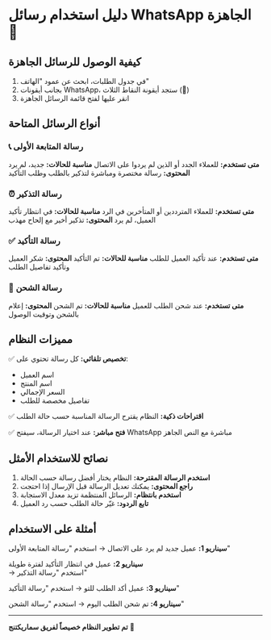 # دليل استخدام رسائل WhatsApp الجاهزة 💬

## كيفية الوصول للرسائل الجاهزة

1. في جدول الطلبات، ابحث عن عمود "الهاتف"
2. بجانب أيقونات WhatsApp، ستجد أيقونة النقاط الثلاث (💬)
3. انقر عليها لفتح قائمة الرسائل الجاهزة

## أنواع الرسائل المتاحة

### 📞 رسالة المتابعة الأولى
**متى تستخدم:** للعملاء الجدد أو الذين لم يردوا على الاتصال
**مناسبة للحالات:** جديد، لم يرد
**المحتوى:** رسالة مختصرة ومباشرة لتذكير بالطلب وطلب التأكيد

### ⏰ رسالة التذكير
**متى تستخدم:** للعملاء المترددين أو المتأخرين في الرد
**مناسبة للحالات:** في انتظار تأكيد العميل، لم يرد
**المحتوى:** تذكير أخير مع إلحاح مهذب

### ✅ رسالة التأكيد
**متى تستخدم:** عند تأكيد العميل للطلب
**مناسبة للحالات:** تم التأكيد
**المحتوى:** شكر العميل وتأكيد تفاصيل الطلب

### 🚚 رسالة الشحن
**متى تستخدم:** عند شحن الطلب للعميل
**مناسبة للحالات:** تم الشحن
**المحتوى:** إعلام بالشحن وتوقيت الوصول

## مميزات النظام

✅ **تخصيص تلقائي:** كل رسالة تحتوي على:
- اسم العميل
- اسم المنتج
- السعر الإجمالي
- تفاصيل مخصصة للطلب

✅ **اقتراحات ذكية:** النظام يقترح الرسالة المناسبة حسب حالة الطلب

✅ **فتح مباشر:** عند اختيار الرسالة، سيفتح WhatsApp مباشرة مع النص الجاهز

## نصائح للاستخدام الأمثل

1. **استخدم الرسالة المقترحة:** النظام يختار أفضل رسالة حسب الحالة
2. **راجع المحتوى:** يمكنك تعديل الرسالة قبل الإرسال إذا احتجت
3. **استخدم بانتظام:** الرسائل المنتظمة تزيد معدل الاستجابة
4. **تابع الردود:** غيّر حالة الطلب حسب رد العميل

## أمثلة على الاستخدام

**سيناريو 1:** عميل جديد لم يرد على الاتصال
→ استخدم "رسالة المتابعة الأولى"

**سيناريو 2:** عميل في انتظار التأكيد لفترة طويلة  
→ استخدم "رسالة التذكير"

**سيناريو 3:** عميل أكد الطلب للتو
→ استخدم "رسالة التأكيد"

**سيناريو 4:** تم شحن الطلب اليوم
→ استخدم "رسالة الشحن"

---

**تم تطوير النظام خصيصاً لفريق سماريكتنج** 🚀 